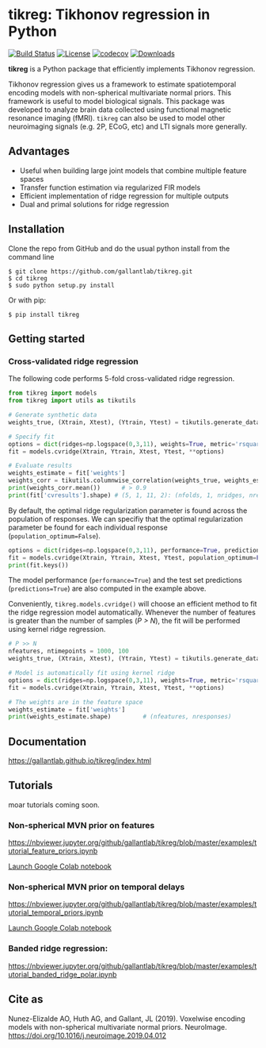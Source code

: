 # tikreg: Tikhonov regression in Python

[![Build Status](https://travis-ci.com/gallantlab/tikreg.svg?token=DG1xpt4Upohy9kdU6zzg&branch=master)](https://travis-ci.com/gallantlab/tikreg)
[![License](https://img.shields.io/badge/license-BSD%203--Clause-blue)](https://opensource.org/licenses/BSD-3-Clause)
[![codecov](https://codecov.io/gh/gallantlab/tikreg/branch/master/graph/badge.svg)](https://codecov.io/gh/gallantlab/tikreg)
[![Downloads](https://pepy.tech/badge/tikreg)](https://pepy.tech/project/tikreg)

**tikreg** is a Python package that efficiently implements Tikhonov regression.

Tikhonov regression gives us a framework to estimate spatiotemporal encoding models with non-spherical multivariate normal priors. This framework is useful to model biological signals. This package was developed to analyze brain data collected using functional magnetic resonance imaging (fMRI). `tikreg`  can also be used to model other neuroimaging signals (e.g. 2P, ECoG, etc) and LTI signals more generally.

## Advantages
* Useful when building large joint models that combine multiple feature spaces
* Transfer function estimation via regularized FIR models
* Efficient implementation of ridge regression for multiple outputs
* Dual and primal solutions for ridge regression

## Installation
Clone the repo from GitHub and do the usual python install from the command line

```
$ git clone https://github.com/gallantlab/tikreg.git
$ cd tikreg
$ sudo python setup.py install
```

Or with pip:

```
$ pip install tikreg
```

## Getting started

### Cross-validated ridge regression

The following code performs 5-fold cross-validated ridge regression. 
  
```python
from tikreg import models
from tikreg import utils as tikutils

# Generate synthetic data
weights_true, (Xtrain, Xtest), (Ytrain, Ytest) = tikutils.generate_data(noise=1, testsize=100)

# Specify fit
options = dict(ridges=np.logspace(0,3,11), weights=True, metric='rsquared')
fit = models.cvridge(Xtrain, Ytrain, Xtest, Ytest, **options)

# Evaluate results
weights_estimate = fit['weights']
weights_corr = tikutils.columnwise_correlation(weights_true, weights_estimate)
print(weights_corr.mean())  	# > 0.9
print(fit['cvresults'].shape) # (5, 1, 11, 2): (nfolds, 1, nridges, nresponses)
```

By default, the optimal ridge regularization parameter is found across the population of responses. We can specifiy that the optimal regularization parameter be found for each individual response (`population_optimum=False`). 
  
```python
options = dict(ridges=np.logspace(0,3,11), performance=True, predictions=True, weights=True, metric='rsquared')
fit = models.cvridge(Xtrain, Ytrain, Xtest, Ytest, population_optimum=False, **options)
print(fit.keys())
```

The model performance (`performance=True`) and the test set predictions (`predictions=True`) are also computed in the example above. 

Conveniently, `tikreg.models.cvridge()` will choose an efficient method to fit the ridge regression model automatically. Whenever the number of features is greater than the number of samples (*P > N*), the fit will be performed using kernel ridge regression. 

```python
# P >> N
nfeatures, ntimepoints = 1000, 100
weights_true, (Xtrain, Xtest), (Ytrain, Ytest) = tikutils.generate_data(n=ntimepoints, p=nfeatures, testsize=100)

# Model is automatically fit using kernel ridge
options = dict(ridges=np.logspace(0,3,11), weights=True, metric='rsquared')
fit = models.cvridge(Xtrain, Ytrain, Xtest, Ytest, **options)

# The weights are in the feature space
weights_estimate = fit['weights']
print(weights_estimate.shape)         # (nfeatures, nresponses)
```


## Documentation

https://gallantlab.github.io/tikreg/index.html

## Tutorials

moar tutorials coming soon.

### Non-spherical MVN prior on features 
https://nbviewer.jupyter.org/github/gallantlab/tikreg/blob/master/examples/tutorial_feature_priors.ipynb

[Launch Google Colab notebook](https://colab.research.google.com/github/gallantlab/tikreg/blob/master/examples/tutorial_feature_priors.ipynb)

### Non-spherical MVN prior on temporal delays
https://nbviewer.jupyter.org/github/gallantlab/tikreg/blob/master/examples/tutorial_temporal_priors.ipynb

[Launch Google Colab notebook](https://colab.research.google.com/github/gallantlab/tikreg/blob/master/examples/tutorial_temporal_priors.ipynb)



### Banded ridge regression:
https://nbviewer.jupyter.org/github/gallantlab/tikreg/blob/master/examples/tutorial_banded_ridge_polar.ipynb


## Cite as
Nunez-Elizalde AO, Huth AG, and Gallant, JL (2019). Voxelwise encoding models with non-spherical multivariate normal priors. NeuroImage. https://doi.org/10.1016/j.neuroimage.2019.04.012

